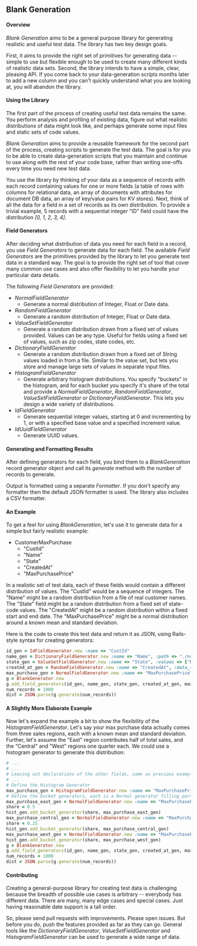 ## Blank Generation

#### Overview

_Blank Generation_ aims to be a general purpose library for generating realistic and useful test data. The library has two key design goals. 

First, it aims to provide the right set of primitives for generating data -- simple to use but flexible enough to be used to create many different kinds of realistic data sets. Second, the library intends to have a simple, clear, pleasing API. If you come back to your data-generation scripts months later to add a new column and you can't quickly understand what you are looking at, you will abandon the library.

#### Using the Library

The first part of the process of creating useful test data remains the same. You perform analysis and profiling of existing data, figure out what realistic distributions of data might look like, and perhaps generate some input files and static sets of code values.  

_Blank Generation_ aims to provide a reusable framework for the second part of the process, creating scripts to generate the test data. The goal is for you to be able to create data-generation scripts that you maintain and continue to use along with the rest of your code base, rather than writing one-offs every time you need new test data.

You use the library by thinking of your data as a sequence of records with each record containing values for one or more fields (a table of rows with columns for relational data, an array of documents with attributes for document DB data, an array of key/value pairs for KV stores). Next, think of all the data for a field in a set of records as its own distribution. To provide a trivial example, 5 records with a sequential integer "ID" field could have the distribution _[0, 1, 2, 3, 4]_.

#### Field Generators

After deciding what distribution of data you need for each field in a record, you use _Field Generators_ to generate data for each field. The available _Field Generators_ are the primitives provided by the library to let you generate test data in a standard way.  The goal is to provide the right set of tool that cover many common use cases and also offer flexibility to let you handle your particular data details.

The following _Field Generators_ are provided:

* _NormalFieldGenerator_
    * Generate a normal distribution of Integer, Float or Date data.
* _RandomFieldGenerator_
    * Generate a random distribution of Integer, Float or Date data.
* _ValueSetFieldGenerator_
    * Generate a random distribution drawn from a fixed set of values provided. Values can be any type. Useful for fields using a fixed set of values, such as zip codes, state codes, etc.
* _DictionaryFieldGenerator_
    * Generate a random distribution drawn from a fixed set of String values loaded in from a file. Similar to the value set, but lets you store and manage large sets of values in separate input files.
* _HistogramFieldGenerator_
    * Generate arbitrary histogram distributions. You specify "buckets" in the histogram, and for each bucket you specify it's share of the total and provide a _NormalFieldGenerator_, _RandomFieldGenerator_, _ValueSetFieldGenerator_ or _DictionaryFieldGenerator_. This lets you design a wide variety of distributions. 
* _IdFieldGenerator_
    * Generate sequential integer values, starting at 0 and incrementing by 1, or with a specified base value and a specified increment value.
* _IdUuidFieldGenerator_
    * Generate UUID values.

#### Generating and Formatting Results

After defining generators for each field, you bind them to a _BlankGeneration_ record generator object and call its _generate_ method with the number of records to generate.

Output is formatted using a separate _Formatter_. If you don't specify any formatter then the default JSON formatter is used.  The library also includes a CSV formatter.

#### An Example

To get a feel for using _BlankGeneration_, let's use it to generate data for a simple but fairly realistic example:

* CustomerMaxPurchase
    * "CustId"
    * "Name"
    * "State"
    * "CreatedAt"
    * "MaxPurchasePrice"

In a realistic set of test data, each of these fields would contain a different distribution of values.  The "CustId" would be a sequence of integers.  The "Name" might be a random distribution from a file of real customer names.  The "State" field might be a random distribution from a fixed set of state-code values.  The "CreatedAt" might be a random distribution within a fixed start and end date.  The "MaxPurchasePrice" might be a normal distribution around a known mean and standard deviation. 

Here is the code to create this test data and return it as JSON, using Rails-style syntax for creating generators:

```ruby
id_gen = IdFieldGenerator.new :name => "CustId"
name_gen = DictionaryFieldGenerator.new :name => "Name", :path => "./namesfile.txt"
state_gen = ValueSetFieldGenerator.new :name => "State", :values => ["NY", "NJ", "PA", "DE"]
created_at_gen = RandomFieldGenerator.new :name => "CreatedAt", :data_type => FieldGenerator::DATE, :min => "1997-07-16T19:20:30.45+01:00", :max => "1997-07-16T19:20:30.45+01:00"
max_purchase_gen = NormalFieldGenerator.new :name => "MaxPurchasePrice", :data_type => FieldGenerator::FLOAT, :mean => 20.32, :std_dev => 8.63
g = BlankGenerator.new
g.add_field_generators(id_gen, name_gen, state_gen, created_at_gen, max_purchase_gen)
num_records = 1000
dist = JSON.parse(g.generate(num_records))
```

#### A Slightly More Elaborate Example

Now let's expand the example a bit to show the flexibility of the _HistogramFieldGenerator_. Let's say your max purchase data actually comes from three sales regions, each with a known mean and standard deviation.  Further, let's assume the "East" region contributes half of total sales, and the "Central" and "West" regions one quarter each.  We could use a histogram generator to generate this distribution:

```ruby
# ...
# ...
# Leaving out declarations of the other fields, same as previous example
# ...
# Define the Histogram Generator
max_purchase_gen = HistogramFieldGenerator.new :name => "MaxPurchasePrice", :hist_type => HistogramFieldGenerator::HIST_TYPE_NORMAL
# Define the bucket generators, each is a Normal generator filling part of the Histogram's distribution
max_purchase_east_gen = NormalFieldGenerator.new :name => "MaxPurchasePriceEast", :data_type => FieldGenerator::FLOAT, :mean => 20.32, :std_dev => 8.63
share = 0.5
hist_gen.add_bucket_generator(share, max_purchase_east_gen)
max_purchase_central_gen = NormalFieldGenerator.new :name => "MaxPurchasePriceCentral", :data_type => FieldGenerator::FLOAT, :mean => 18.19, :std_dev => 5.84
share = 0.25
hist_gen.add_bucket_generator(share, max_purchase_central_gen)
max_purchase_west_gen = NormalFieldGenerator.new :name => "MaxPurchasePriceWest", :data_type => FieldGenerator::FLOAT, :mean => 16.26, :std_dev => 4.17
hist_gen.add_bucket_generator(share, max_purchase_west_gen)
g = BlankGenerator.new
g.add_field_generators(id_gen, name_gen, state_gen, created_at_gen, max_purchase_gen)
num_records = 1000
dist = JSON.parse(g.generate(num_records))
```

#### Contributing

Creating a general-purpose library for creating test data is challenging because the breadth of possible use cases is arbitrary -- everybody has different data. There are many, many edge cases and special cases. Just having reasonable date support is a tall order.  

So, please send pull requests with improvements. Please open issues. But before you do, push the features provided as far as they can go. General tools like the _DictionaryFieldGenerator_, _ValueSetFieldGenerator_ and _HistogramFieldGenerator_ can be used to generate a wide range of data.
